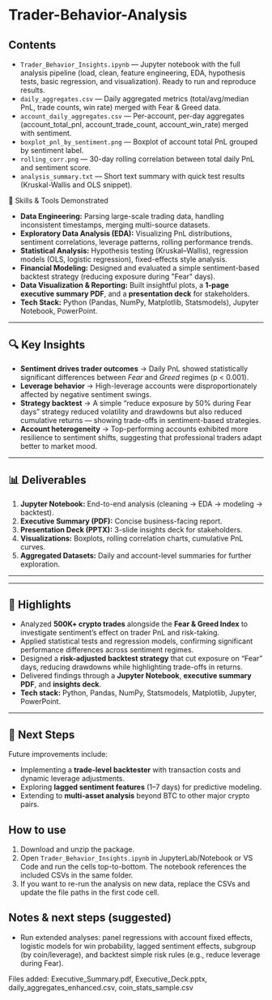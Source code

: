 # Trader-Behavior-Analysis




## Contents
- `Trader_Behavior_Insights.ipynb` — Jupyter notebook with the full analysis pipeline (load, clean, feature engineering, EDA, hypothesis tests, basic regression, and visualization). Ready to run and reproduce results.
- `daily_aggregates.csv` — Daily aggregated metrics (total/avg/median PnL, trade counts, win rate) merged with Fear & Greed data.
- `account_daily_aggregates.csv` — Per-account, per-day aggregates (account_total_pnl, account_trade_count, account_win_rate) merged with sentiment.
- `boxplot_pnl_by_sentiment.png` — Boxplot of account total PnL grouped by sentiment label.
- `rolling_corr.png` — 30-day rolling correlation between total daily PnL and sentiment score.
- `analysis_summary.txt` — Short text summary with quick test results (Kruskal-Wallis and OLS snippet).

🔧 Skills & Tools Demonstrated
- **Data Engineering:** Parsing large-scale trading data, handling inconsistent timestamps, merging multi-source datasets.
- **Exploratory Data Analysis (EDA):** Visualizing PnL distributions, sentiment correlations, leverage patterns, rolling performance trends.
- **Statistical Analysis:** Hypothesis testing (Kruskal–Wallis), regression models (OLS, logistic regression), fixed-effects style analysis.
- **Financial Modeling:** Designed and evaluated a simple sentiment-based backtest strategy (reducing exposure during "Fear" days).
- **Data Visualization & Reporting:** Built insightful plots, a **1-page executive summary PDF**, and a **presentation deck** for stakeholders.
- **Tech Stack:** Python (Pandas, NumPy, Matplotlib, Statsmodels), Jupyter Notebook, PowerPoint.

---

## 🔍 Key Insights
- **Sentiment drives trader outcomes** → Daily PnL showed statistically significant differences between *Fear* and *Greed* regimes (p < 0.001).
- **Leverage behavior** → High-leverage accounts were disproportionately affected by negative sentiment swings.
- **Strategy backtest** → A simple “reduce exposure by 50% during Fear days” strategy reduced volatility and drawdowns but also reduced cumulative returns — showing trade-offs in sentiment-based strategies.
- **Account heterogeneity** → Top-performing accounts exhibited more resilience to sentiment shifts, suggesting that professional traders adapt better to market mood.

---

## 📊 Deliverables
1. **Jupyter Notebook:** End-to-end analysis (cleaning → EDA → modeling → backtest).
2. **Executive Summary (PDF):** Concise business-facing report.
3. **Presentation Deck (PPTX):** 3-slide insights deck for stakeholders.
4. **Visualizations:** Boxplots, rolling correlation charts, cumulative PnL curves.
5. **Aggregated Datasets:** Daily and account-level summaries for further exploration.

---





---


## 💼 Highlights
- Analyzed **500K+ crypto trades** alongside the **Fear & Greed Index** to investigate sentiment’s effect on trader PnL and risk-taking.
- Applied statistical tests and regression models, confirming significant performance differences across sentiment regimes.
- Designed a **risk-adjusted backtest strategy** that cut exposure on “Fear” days, reducing drawdowns while highlighting trade-offs in returns.
- Delivered findings through a **Jupyter Notebook**, **executive summary PDF**, and **insights deck**.
- **Tech stack:** Python, Pandas, NumPy, Statsmodels, Matplotlib, Jupyter, PowerPoint.

---


## 🚀 Next Steps
Future improvements include:
- Implementing a **trade-level backtester** with transaction costs and dynamic leverage adjustments.
- Exploring **lagged sentiment features** (1–7 days) for predictive modeling.
- Extending to **multi-asset analysis** beyond BTC to other major crypto pairs.


## How to use
1. Download and unzip the package.
2. Open `Trader_Behavior_Insights.ipynb` in JupyterLab/Notebook or VS Code and run the cells top-to-bottom. The notebook references the included CSVs in the same folder.
3. If you want to re-run the analysis on new data, replace the CSVs and update the file paths in the first code cell.

## Notes & next steps (suggested)
- Run extended analyses: panel regressions with account fixed effects, logistic models for win probability, lagged sentiment effects, subgroup (by coin/leverage), and backtest simple risk rules (e.g., reduce leverage during Fear).





Files added: Executive_Summary.pdf, Executive_Deck.pptx, daily_aggregates_enhanced.csv, coin_stats_sample.csv
